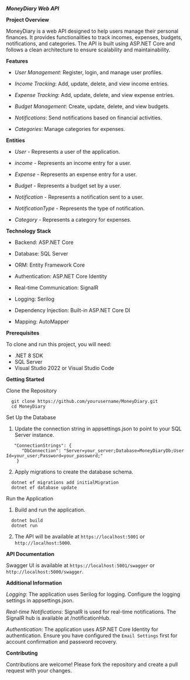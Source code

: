   *****MoneyDiary Web API*****

**Project Overview**

MoneyDiary is a web API designed to help users manage their personal finances. It provides functionalities to track incomes, expenses, budgets, notifications, and categories. The API is built using ASP.NET Core and follows a clean architecture to ensure scalability and maintainability.

****Features****

* *User Management*: Register, login, and manage user profiles.

* *Income Tracking*: Add, update, delete, and view income entries.

* *Expense Tracking*: Add, update, delete, and view expense entries.

* *Budget Management*: Create, update, delete, and view budgets.

* *Notifications*: Send notifications based on financial activities.

* *Categories*: Manage categories for expenses.

****Entities****

* *User* - Represents a user of the application.

* *income* - Represents an income entry for a user.

* *Expense* - Represents an expense entry for a user.

* *Budget* - Represents a budget set by a user.

* *Notification* - Represents a notification sent to a user.

* *NotificationType* - Represents the type of notification.

* *Category* - Represents a category for expenses.


****Technology Stack****

* Backend: ASP.NET Core

* Database: SQL Server

* ORM: Entity Framework Core

* Authentication: ASP.NET Core Identity

* Real-time Communication: SignalR

* Logging: Serilog

* Dependency Injection: Built-in ASP.NET Core DI

* Mapping: AutoMapper


****Prerequisites****

To clone and run this project, you will need:
* .NET 8 SDK
* SQL Server
* Visual Studio 2022 or Visual Studio Code

****Getting Started****

Clone the Repository
````
  git clone https://github.com/yourusername/MoneyDiary.git
  cd MoneyDiary
````

Set Up the Database
1. Update the connection string in appsettings.json to point to your SQL Server instance.
```
   "ConnectionStrings": {
      "DbConnection": "Server=your_server;Database=MoneyDiaryDb;User Id=your_user;Password=your_password;"
    }
```
2. Apply migrations to create the database schema.
```
  dotnet ef migrations add initialMigration
  dotnet ef database update
```
Run the Application
1. Build and run the application.
```
  dotnet build
  dotnet run
```
2. The API will be available at `` https://localhost:5001 `` or ``http://localhost:5000``.

**API Documentation**

Swagger UI is available at ``https://localhost:5001/swagger`` or ``http://localhost:5000/swagger``.

**Additional Information**

*Logging*: The application uses Serilog for logging. Configure the logging settings in appsettings.json.

*Real-time Notifications*: SignalR is used for real-time notifications. The SignalR hub is available at /notificationHub.

*Authentication*: The application uses ASP.NET Core Identity for authentication. Ensure you have configured the ``Email Settings`` first for account confirmation and password recovery.


**Contributing**

Contributions are welcome! Please fork the repository and create a pull request with your changes.
